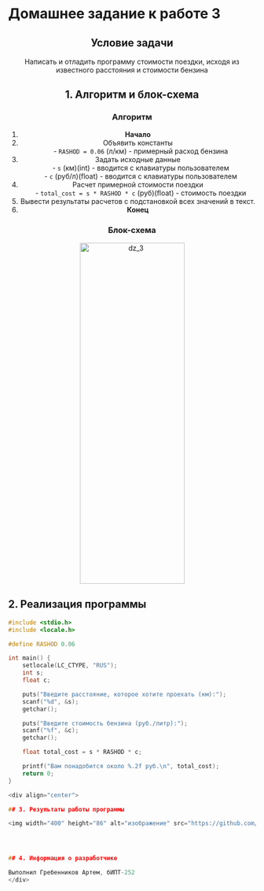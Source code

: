 # Домашнее задание к работе 3

<div align="center">

## Условие задачи

Написать и отладить программу стоимости поездки, исходя из известного расстояния и стоимости бензина

## 1. Алгоритм и блок-схема

### Алгоритм
1. **Начало**
2. Объявить константы<br>
   - `RASHOD = 0.06` (л/км) - примерный расход бензина
3. Задать исходные данные<br>
   - `s` (км)(int) - вводится с клавиатуры пользователем<br>
   - `c` (руб/л)(float) - вводится с клавиатуры пользователем
4. Расчет примерной стоимости поездки<br>
   - `total_cost = s * RASHOD * c` (руб)(float) - стоимость поездки
5. Вывести результаты расчетов с подстановкой всех значений в текст.
6. **Конец**

### Блок-схема

<img width="213" height="693" alt="dz_3" src="https://github.com/user-attachments/assets/438fb244-bbfc-4031-90ac-79ffe1e742c5" />




</div>

## 2. Реализация программы

```c
#include <stdio.h>
#include <locale.h>

#define RASHOD 0.06  

int main() {
    setlocale(LC_CTYPE, "RUS");
    int s;  
    float c;  

    puts("Введите расстояние, которое хотите проехать (км):");
    scanf("%d", &s);
    getchar();

    puts("Введите стоимость бензина (руб./литр):");
    scanf("%f", &c);  
    getchar();

    float total_cost = s * RASHOD * c;

    printf("Вам понадобится около %.2f руб.\n", total_cost);
    return 0;
}

<div align="center">

## 3. Результаты работы программы

<img width="400" height="86" alt="изображение" src="https://github.com/user-attachments/assets/e36bbaa1-2804-4efd-8ed6-a48fe2b3988b" />




## 4. Информация о разработчике

Выполнил Гребенников Артем, бИПТ-252
</div>
